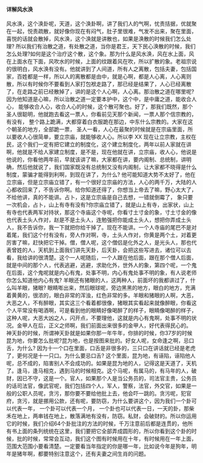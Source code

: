 #### 详解风水涣

风水涣，这个涣卦呢，天道，这个涣卦啊，讲了我们人的气啊，忧责拮据，优就聚在一起，悦责疏散，就好像你现在有闷气，肚子里很难，气发不出来，聚在里面，喜悦的话就会散掉，风水涣，这个涣就是讲散也，如果是涣散的时候我们怎么处理? 所以我们有治散之道，有处散之道，当你是君王，天下民心涣散的时候，我们怎么处理?如何是这个治疗这个散，这个象。那为什么是风水涣，风在水上面，风在上面水在下面，风吹水的时候，上面的纹跟着风在吹，所以扩散的象。老祖宗说的很明白，风水涣有没有。他就讲到了人间道，所有人之离散，包括夫妻，包括国家，百姓都是一样，所以人的离散都是由中，就是心啊，都是人心离，人心离则散，所以有时候你不要看到人家打包袱走路了，那已经是结果了，人心已经离散了，在走路之前已经散掉了，讲的是这个人心啊，人心离。那治散之道在哪里呢? 因为他知道是心嘛，所以治散之道一定要本护中，这个中，是中庸之道，能收合人心， 能够收合人心，收合人心的时候，这个散可聚也。好了，那我们既然，那个圣人很聪明，他就跑去看这一票人，你看前见天那个新闻，一票人那个信宗教的，有没有， 整个路上跪满，大都穿着白衣服跪在那边，中东什么宗教的。大家在这个朝圣的地方，全部跪一票， 圣人一看，人心在最聚的时候就是在宗庙里面，所以要收人心很简单，要立宗庙，就能够收人心。所以李 XX 现在让立宗教，主权在民，这个我们一定有把它建立的制度化，这个建立制度化，两年以前人家就在讲啊，他就是不给人家建立制度，是不是，现在他就在讲，立宗庙，收人心，他说是他说的，你看他两年前，早就该讲了嘛，大家都在讲，要内阁制、总统制，讲明确，然后他就说了，我们国家既没有总统制又没有内阁制，让大家都不晓得是什么制度，蒙骗才能得到利啊，到现在讲了，为什么? 他可能知道大势不太好了，他在立宗庙，但是立宗庙立错了，有一个很好立宗庙的方法，人心的两千万，大陆的人心都收回来了，不告诉你啊。给你知道还得了，你想当上帝去了嘛，野心太大了，不给他讲，真的不能讲。占卜，这是立宗庙是自己去想，一错就倒霉了， 象只要一次机会，占卜，山上有寺有没有?你宗庙立错了，就是山上有寺，出家状，山上有寺也代表两军对持状，那这个寺庙这个寺呢，你看寸土寸金的象，寸土寸金的像也代表土头人作对，赵是不是土头人，连勉强把你能成土头人，想把你弄成土头人，我不告诉你，我一下就把你给干掉了。现在不能讲。一个人寺庙的尾巴不是对着尾，我们这个付有没有，旁人作对啊，寺，土头人作对，你黄是两个土，对着更厉害了嘛，赶快把它干掉。僧，僧人呢，这个僧侣是化外之人，是光头人，那也代表曾姓的人，天机到上面我们讲先天卦，后天卦，会把这些写进去，诸位可以去看，我给讲的很清楚。这个一人呢随后，一个人跟在他后面，跟在那个僧人后面，就是中间的那个人，代表逃避，逃避，求助化外，世外人的象，第四个呢，一个鬼在后面，这个鬼呢就是内心有鬼，处事不明，内心有鬼处事不明的象，有人说老师你怎么知道他内心有鬼? 羊眼还有猪眼的人，这两种人，前面坏的我都讲过了，什么叫羊眼，猪眼? 眼睛嘭出来，然后眼球呢，旁边黑黑的地方，眼白的地方，充满着黄黄的，很浓的，眼白非常的浑浊，红色非常的多。羊眼和猪眼的人啊，大恶，大恶之人，不有醉眼，其实这三个看着都很像，猪眼其实看起来就像醉眼，你看这个人平常没有喝酒啊，可是看到他的眼睛好像喝醉了的样子，眼睛像喝醉的样子，这种人呢，大恶大凶之人，闪开点，不要理他，这就是内心有鬼啊，处事不明的状况。金甲人在后，正义之师啊，我们前面出来很多的金甲人，好代表得民心的。
神天卦的时候，所谓神天卦就是如果你那一年牛年，你排的时候，你37岁的时候昆为地，你要怎么批呢?昆为地，也是按图来批的。好女人呢，女命逢之啊，忌口舌，为什么? 因为十一个口在里面，口舌是非很多的，三只口在讲话就已经是老虎了，更何况是十一只口。为什么要忌口舌? 这个里面，昆为地，有诬陷，诬陷他人呢，总不成的，陷害别人不会成功的。如果是昆为地的人，记得这是天道了，天机了。逢马，逢马相克，遇到马的时候相克。这个马呢，有属马的，有马年的人，破财，因已不守，这是一个。官人，如果那个人是当公务员的，司法官主贵，公务员的话司法官，像武官呢，我们包括四个人，军人，警察，法官，外交官，如果是一般的公职人员呢，贪污，那你要不要给他批上去，他会吓一跳的。贪污呢，犯官府，贪污，就是挪用公款，还有呢，要防窃，为什么要讲这个，因为我们一个卦可以代表一年， 一个卦可以代表一个月， 一个卦也可以代表一日，一天的卦，那柴禾在地上，两串钱在地上，散落满地有没有，防窃。私财，会破财的。所以你运用它的时候，我们介绍64个卦批注的方法的时候，千万注意前后都是连贯的，他所有书上面的条列统统在这里，我们要把它全部弄成圆形的，所以你看到这个卦的时候，批的时候，常常会互动，我们这个图有时候用在十年，有时候用在一年上面，范围大范围小要看清楚。一定要看当年指定的你是哪一年，比如说今年是狗年，明年是猪年啊，都要特别注意这个，还有夫妻之间生肖的问题。